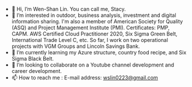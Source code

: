- 👋 Hi, I’m Wen-Shan Lin. You can call me, Stacy.
- 👀 I’m interested in outdoor, business analysis, investment and digital information sharing. I'm also a member of American Society for Quality (ASQ) and Project Management Institute (PMI). Certificates: PMP, CAPM. AWS Certified Cloud Practitioner 2020, Six Sigma Green Belt, International Trade Level C, etc. So far, I work on two operational projects with VGM Groups and Lincoln Savings Bank. 
- 🌱 I’m currently learning my Azure structure, country food recipe, and Six Sigma Black Belt.
- 💞️ I’m looking to collaborate on a Youtube channel development and career development.
- 📫 How to reach me : E-mail address: wslin0223@gmail.com

<!---
wslin0223/wslin0223 is a ✨ special ✨ repository because its `README.md` (this file) appears on your GitHub profile.
You can click the Preview link to take a look at your changes.
--->

